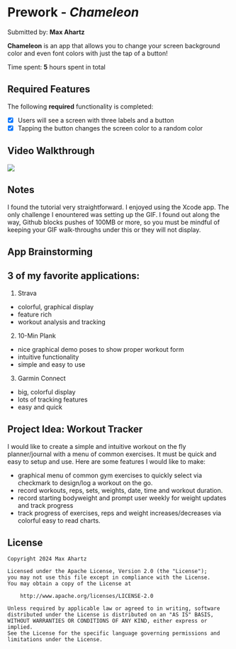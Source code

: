 
# Prework - *Chameleon*

Submitted by: **Max Ahartz**

**Chameleon** is an app that allows you to change your screen background color and even font colors with just the tap of a button!

Time spent: **5** hours spent in total

## Required Features

The following **required** functionality is completed:

- [x] Users will see a screen with three labels and a button
- [x] Tapping the button changes the screen color to a random color
 
## Video Walkthrough

![](https://i.imgur.com/hoH7X0p.gif)

## Notes

I found the tutorial very straightforward. I enjoyed using the Xcode app. The only challenge I enountered was setting up the GIF.  I found out along the way, Github blocks pushes of 100MB or more, so you must be mindful of keeping your GIF walk-throughs under this or they will not display.

## App Brainstorming
 
## 3 of my favorite applications:

1. Strava
- colorful, graphical display
- feature rich
- workout analysis and tracking

2. 10-Min Plank
- nice graphical demo poses to show proper workout form
- intuitive functionality
- simple and easy to use

3. Garmin Connect
- big, colorful display
- lots of tracking features
- easy and quick  

## Project Idea: Workout Tracker
I would like to create a simple and intuitive workout on the fly planner/journal with a menu of common exercises. It must be quick and easy to setup and use. Here are some features I would like to make:

- graphical menu of common gym exercises to quickly select via checkmark to design/log a workout on the go.
- record workouts, reps, sets, weights, date, time and workout duration.
- record starting bodyweight and prompt user weekly for weight updates and track progress
- track progress of exercises, reps and weight increases/decreases via colorful easy to read charts.


## License

    Copyright 2024 Max Ahartz

    Licensed under the Apache License, Version 2.0 (the "License");
    you may not use this file except in compliance with the License.
    You may obtain a copy of the License at

        http://www.apache.org/licenses/LICENSE-2.0

    Unless required by applicable law or agreed to in writing, software
    distributed under the License is distributed on an "AS IS" BASIS,
    WITHOUT WARRANTIES OR CONDITIONS OF ANY KIND, either express or implied.
    See the License for the specific language governing permissions and
    limitations under the License.

  
